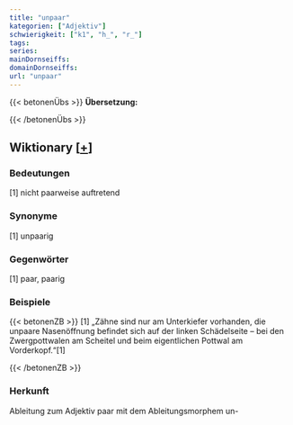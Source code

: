```yaml
---
title: "unpaar"
kategorien: ["Adjektiv"]
schwierigkeit: ["k1", "h_", "r_"]
tags:
series:
mainDornseiffs:
domainDornseiffs:
url: "unpaar"
---
```


{{< betonenÜbs >}}
**Übersetzung:**  
  
{{< /betonenÜbs >}}

## Wiktionary [[+](https://de.wiktionary.org/wiki/unpaar)]

### Bedeutungen
[1] nicht paarweise auftretend  

### Synonyme
[1] unpaarig  

### Gegenwörter
[1] paar, paarig  

### Beispiele
{{< betonenZB >}}
[1] „Zähne sind nur am Unterkiefer vorhanden, die unpaare Nasenöffnung befindet sich auf der linken Schädelseite – bei den Zwergpottwalen am Scheitel und beim eigentlichen Pottwal am Vorderkopf.“[1]  

{{< /betonenZB >}}
### Herkunft
Ableitung zum Adjektiv paar mit dem Ableitungsmorphem un-  


